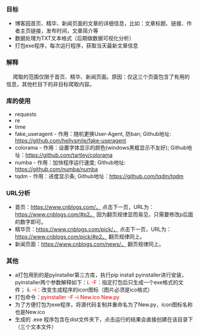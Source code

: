 ### 目标
+ 博客园首页、精华、新闻页面的文章的详细信息，比如：文章标题、链接、作者主页链接，发布时间，文章简介等
+ 数据处理为TXT文本格式（后期做数据可视化分析）
+ 打包exe程序，每次运行程序，获取当天最新文章信息

### 解释
&emsp; 爬取的范围仅限于首页、精华、新闻页面。原因：仅这三个页面包含了有用的信息，其他栏目下的非目标爬取内容。

### 库的使用
+ requests
+ re
+ time
+ fake_useragent - 作用：随机更换User-Agent, 防ban;  Github地址: https://github.com/hellysmile/fake-useragent       
+ colorama  - 作用：设置字体显示的颜色(windows黑框显示不友好);  Github地址：https://github.com/tartley/colorama       
+ numba - 作用：加快程序运行速度;  Github地址: https://github.com/numba/numba      
+ tqdm - 作用：进度显示条; Github地址：https://github.com/tqdm/tqdm     

### URL分析
+ 首页：https://www.cnblogs.com/， 点击下一页，URL为：https://www.cnblogs.com/#p2。 因为翻页规律显而易见，只需要修改p后面的数字即可。
+ 精华页：https://www.cnblogs.com/pick/， 点击下一页，URL为：https://www.cnblogs.com/pick/#p2。 翻页规律同上。
+ 新闻页面：https://www.cnblogs.com/news/， 翻页规律同上。

### 其他
+ a打包用到的是pyinstaller第三方库，执行pip install pyinstaller进行安装，pyinstaller两个参数解释如下：i.<font color="#dd0000"> -F：</font>指定打包后只生成一个exe格式的文件； ii.	<font color="#dd0000"> –i：</font>改变生成程序的icon图标（图片必须是ico格式）
+ 打包命令：<font color="#dd0000">pyinstaller –F –i New.ico New.py</font>
+ 为了方便打包为exe程序，将源代码复制并重命名为了New.py，icon图标名称也是New.ico
+ 生成的 .exe 程序包含在dist文件夹下，点击运行的结果会直接创建在该目录下（三个文本文件）
